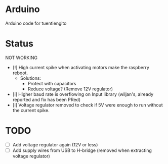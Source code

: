 Arduino
=======
Arduino code for tuentiengito

Status
======
NOT WORKING
* [!] High current spike when activating motors make the raspberry reboot. 
	* Solutions:
		* Protect with capacitors
		* Reduce voltage? (Remove 12V regulator)
* [i] Higher baud rate is overflowing on Input library (wiljan's, already reported and fix has been PRed)
* [i] Voltage regulator removed to check if 5V were enough to run without the current spike.


TODO
====
* [ ] Add voltage regulator again (12V or less)
* [ ] Add supply wires from USB to H-bridge (removed when extracting voltage regulator)
